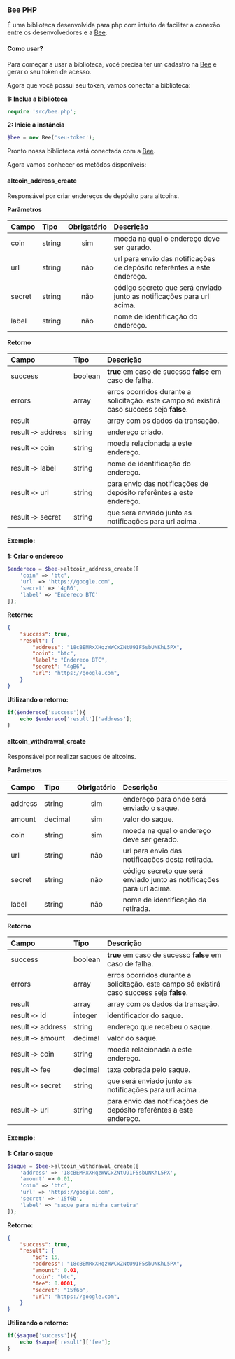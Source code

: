 ### Bee PHP

É uma biblioteca desenvolvida para php com intuito de facilitar a conexão entre os desenvolvedores e a [Bee](https://bee.cash).  

#### Como usar?

Para começar a usar a biblioteca, você precisa ter um cadastro na [Bee](https://bee.cash) e gerar o seu token de acesso.  

Agora que você possui seu token, vamos conectar a biblioteca:

**1: Inclua a biblioteca**
```php
require 'src/bee.php';
```  

**2: Inicie a instância** 
```php
$bee = new Bee('seu-token');	
```  

Pronto nossa biblioteca está conectada com a [Bee](https://bee.cash).  

Agora vamos conhecer os metódos disponíveis:

#### altcoin_address_create

Responsável por criar endereços de depósito para altcoins.  

**Parâmetros**

| Campo | Tipo | Obrigatório | Descrição |
|:------|:-----|:-----------:|:----------|
| coin | string | sim | moeda na qual o endereço deve ser gerado. |
| url | string | não | url para envio das notificações de depósito referêntes a este endereço. |
| secret | string | não | código secreto que será enviado junto as notificações para url acima. |
| label | string | não | nome de identificação do endereço. |

**Retorno**

Campo | Tipo | Descrição
:----|:----|:---------
success | boolean  | **true** em caso de sucesso  **false** em caso de falha. |
errors | array | erros ocorridos durante a solicitação. este campo só existirá caso success seja **false**. |
result | array | array com os dados da transação. |
result&#160;&#x2011;>&#160;address | string | endereço criado. |
result&#160;&#x2011;>&#160;coin | string | moeda relacionada a este endereço. |
result&#160;&#x2011;>&#160;label | string | nome de identificação do endereço. |
result&#160;&#x2011;>&#160;url | string | para envio das notificações de depósito referêntes a este endereço. |
result&#160;&#x2011;>&#160;secret | string | que será enviado junto as notificações para url acima .|

#### Exemplo:

**1: Criar o endereco**
```php
$endereco = $bee->altcoin_address_create([
	'coin' => 'btc',
	'url' => 'https://google.com',
	'secret' => '4gB6',
	'label' => 'Endereco BTC'
]);
```

**Retorno:**
```json
{
	"success": true,
	"result": {
	    "address": "18cBEMRxXHqzWWCxZNtU91F5sbUNKhL5PX",
	    "coin": "btc",
	    "label": "Endereco BTC",
	    "secret": "4gB6",
	    "url": "https://google.com",
	}
}
```

**Utilizando o retorno:**
```php
if($endereco['success']){
	echo $endereco['result']['address'];
}
```

#### altcoin_withdrawal_create

Responsável por realizar saques de altcoins.  

**Parâmetros**

| Campo | Tipo | Obrigatório | Descrição |
|:------|:-----|:-----------:|:----------|
| address | string | sim | endereço para onde será enviado o saque. |
| amount | decimal | sim | valor do saque. |
| coin | string | sim | moeda na qual o endereço deve ser gerado. |
| url | string | não | url para envio das notificações desta retirada. |
| secret | string | não | código secreto que será enviado junto as notificações para url acima. |
| label | string | não | nome de identificação da retirada. |

**Retorno**

Campo | Tipo | Descrição
:----|:----|:---------
success | boolean  | **true** em caso de sucesso  **false** em caso de falha. |
errors | array | erros ocorridos durante a solicitação. este campo só existirá caso success seja **false**. |
result | array | array com os dados da transação. |
result&#160;&#x2011;>&#160;id | integer | identificador do saque. |
result&#160;&#x2011;>&#160;address | string | endereço que recebeu o saque. |
result&#160;&#x2011;>&#160;amount | decimal | valor do saque. |
result&#160;&#x2011;>&#160;coin | string | moeda relacionada a este endereço. |
result&#160;&#x2011;>&#160;fee | decimal | taxa cobrada pelo saque. |
result&#160;&#x2011;>&#160;secret | string | que será enviado junto as notificações para url acima .|
result&#160;&#x2011;>&#160;url | string | para envio das notificações de depósito referêntes a este endereço. |

#### Exemplo:

**1: Criar o saque**
```php
$saque = $bee->altcoin_withdrawal_create([
	'address' => '18cBEMRxXHqzWWCxZNtU91F5sbUNKhL5PX',
	'amount' => 0.01,
	'coin' => 'btc',
	'url' => 'https://google.com',
	'secret' => '15f6b',
	'label' => 'saque para minha carteira'
]);
```

**Retorno:**
```json
{
	"success": true,
	"result": {
		"id": 15,
	    "address": "18cBEMRxXHqzWWCxZNtU91F5sbUNKhL5PX",
	    "amount": 0.01,
	    "coin": "btc",
	    "fee": 0.0001,
	    "secret": "15f6b",
	    "url": "https://google.com",
	}
}
```

**Utilizando o retorno:**
```php
if($saque['success']){
	echo $saque['result']['fee'];
}
```